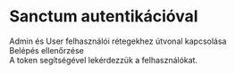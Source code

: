 # Sanctum autentikációval
Admin és User felhasználói rétegekhez útvonal kapcsolása  
Belépés ellenőrzése  
A token segítségével lekérdezzük a felhasználókat.

